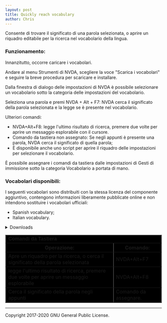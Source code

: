 ```yaml
---
layout: post
title: Quickly reach vocabulary 
author: Chris
---
```

Consente di trovare il significato di una parola selezionata, o aprire un riquadro editabile per la ricerca nel vocabolario della lingua.

### Funzionamento: ###

Innanzitutto, occorre caricare  i vocabolari.

Andare al  menu Strumenti di NVDA, scegliere la voce  "Scarica i vocabolari" e seguire la breve procedura per scaricare e installare.

Dalla finestra di dialogo delle impostazioni di NVDA è possibile selezionare un vocabolario sotto la categoria delle impostazioni del vocabolario.

Seleziona una parola e premi NVDA + Alt + F7: NVDA cerca il significato della parola selezionata e la legge se è presente nel vocabolario.

Ulteriori  comandi:

*	NVDA+Alt+F8: legge l'ultimo risultato di ricerca, premere due volte per aprire un messaggio esplorabile con il cursore.
*	Comando da tastiera non assegnato: Se negli appunti è presente una parola, NVDA cerca il significato di quella parola;
*	È disponibile anche uno script per aprire il riquadro delle impostazioni per selezionare  il  vocabolario.

È possibile assegnare i comandi da tastiera dalle impostazioni di Gesti di immissione sotto  la categoria Vocabolario a portata di mano.

### Vocabolari disponibili: ###

I seguenti vocabolari sono distribuiti con la stessa licenza del componente aggiuntivo, contengono informazioni liberamente pubblicate online e non intendono sostituire i vocabolari ufficiali:

*	Spanish vocabulary;
*	Italian vocabulary.

<details><summary>Downloads</summary>
<ul>
<li><a href="https://github.com/Christianlm/quicklyReachVocabulary/releases/download/v0.9-dev/qrvocabulary-0.9-dev.nvda-addon">Versione 0.9-dev</a></li>
<li><a href="https://github.com/Christianlm/quicklyReachVocabulary/releases/download/v0.8/qrvocabulary-0.8-dev.nvda-addon">Versione 0.8-dev</a></li>
</ul>
</details>

<div role="complementary">

<table bgcolor="#000000" width="70%" border="1" align="center" cellpadding="2" cellspacing="2">
  <tr bgcolor="#000000">
    <td colspan="3"><strong><font size="3" face="Verdana, Arial, Helvetica, sans-serif">
Comandi da Tastiera</font></strong></td>
  </tr>
<tr>
    <th>Operazione:</th>
    <th>Comando:</th>
  </tr>
<tr>
    <td>Apre un riquadro per la ricerca, o cerca il significato della parola selezionata</td>
    <td>NVDA+Alt+F7</td></tr>
<tr><td>legge l'ultimo risultato di ricerca, premere due volte per aprire un messaggio esplorabile</td>
<td>NVDA+Alt+F8</td></tr>
<tr>
<td>Cerca il significato della  parola negli appunti</td>
<td>Comando da assegnare.</td>
</tr></table></div>

<audio autoplay="autoplay" preload="auto">
<source src="https://Christianlm.github.io/files/waves/sweep.wav" type="audio/wav" />
</audio>

---

Copyright 2017-2020 GNU General Public License.
 


